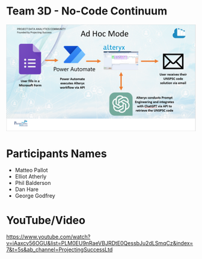 # Team 3D - No-Code Continuum

![alt text](https://github.com/Projecting-Success-Solutions-Portal/Hack-18/blob/main/Challenge%203/Team%203D%20-%20No-Code%20Continuum/Team%203D%20Cover%20Image.PNG?raw=true)

# Participants Names

- Matteo Pallot
- Elliot Atherly
- Phil Balderson
- Dan Hare
- George Godfrey

# YouTube/Video

https://www.youtube.com/watch?v=iAaxcv56OGU&list=PLM0EU9nRaeVBJRDtE0QessbJu2dLSmqCz&index=7&t=5s&ab_channel=ProjectingSuccessLtd
